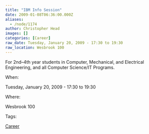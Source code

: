 ```yaml
---
title: "IBM Info Session"
date: 2009-01-08T06:36:00.000Z
aliases:
  - /node/1174
author: Christopher Head
images: []
categories: [Career]
raw_date: Tuesday, January 20, 2009 - 17:30 to 19:30
raw_location: Wesbrook 100
---
```


For 2nd–4th year students in Computer, Mechanical, and Electrical Engineering, and all Computer Science/IT Programs.

When: 

Tuesday, January 20, 2009 - 17:30 to 19:30

Where: 

Wesbrook 100

Tags: 

[Career](/career)

